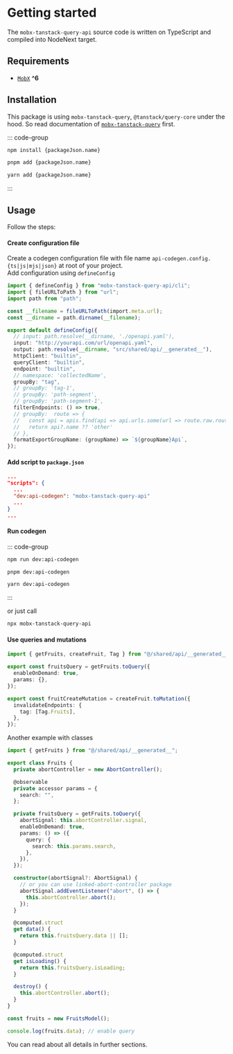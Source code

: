 # Getting started  

The `mobx-tanstack-query-api` source code is written on TypeScript and compiled into NodeNext target.   

## Requirements  

- [`MobX`](https://mobx.js.org) **^6**  

## Installation   

This package is using `mobx-tanstack-query`, `@tanstack/query-core` under the hood. So read documentation of [`mobx-tanstack-query`](https://github.com/js2me/mobx-tanstack-query) first.  

::: code-group

```bash [npm]
npm install {packageJson.name}
```

```bash [pnpm]
pnpm add {packageJson.name}
```

```bash [yarn]
yarn add {packageJson.name}
```

:::

## Usage   

Follow the steps:   

#### Create configuration file   

Create a codegen configuration file with file name `api-codegen.config.{ts|js|mjs|json}` at root of your project.  
Add configuration using `defineConfig`  


```ts
import { defineConfig } from "mobx-tanstack-query-api/cli";
import { fileURLToPath } from "url";
import path from "path";

const __filename = fileURLToPath(import.meta.url);
const __dirname = path.dirname(__filename);

export default defineConfig({
  // input: path.resolve(__dirname, './openapi.yaml'),
  input: "http://yourapi.com/url/openapi.yaml",
  output: path.resolve(__dirname, "src/shared/api/__generated__"),
  httpClient: "builtin",
  queryClient: "builtin",
  endpoint: "builtin",
  // namespace: 'collectedName',
  groupBy: "tag",
  // groupBy: 'tag-1',
  // groupBy: 'path-segment',
  // groupBy: 'path-segment-1',
  filterEndpoints: () => true,
  // groupBy:  route => {
  //   const api = apis.find(api => api.urls.some(url => route.raw.route.startsWith(url)))
  //   return api?.name ?? 'other'
  // },
  formatExportGroupName: (groupName) => `${groupName}Api`,
});
```

#### Add script to `package.json`

```json
...
"scripts": {
  ...
  "dev:api-codegen": "mobx-tanstack-query-api"
  ...
}
...
```   

#### Run codegen   


::: code-group

```bash [npm]
npm run dev:api-codegen
```

```bash [pnpm]
pnpm dev:api-codegen
```

```bash [yarn]
yarn dev:api-codegen
```

:::

or just call   

```bash  
npx mobx-tanstack-query-api
```

#### Use queries and mutations

```ts
import { getFruits, createFruit, Tag } from "@/shared/api/__generated__";

export const fruitsQuery = getFruits.toQuery({
  enableOnDemand: true,
  params: {},
});

export const fruitCreateMutation = createFruit.toMutation({
  invalidateEndpoints: {
    tag: [Tag.Fruits],
  },
});
```

Another example with classes

```ts
import { getFruits } from "@/shared/api/__generated__";

export class Fruits {
  private abortController = new AbortController();

  @observable
  private accessor params = {
    search: "",
  };

  private fruitsQuery = getFruits.toQuery({
    abortSignal: this.abortController.signal,
    enableOnDemand: true,
    params: () => ({
      query: {
        search: this.params.search,
      },
    }),
  });

  constructor(abortSignal?: AbortSignal) {
    // or you can use linked-abort-controller package
    abortSignal.addEventListener("abort", () => {
      this.abortController.abort();
    });
  }

  @computed.struct
  get data() {
    return this.fruitsQuery.data || [];
  }

  @computed.struct
  get isLoading() {
    return this.fruitsQuery.isLoading;
  }

  destroy() {
    this.abortController.abort();
  }
}

const fruits = new FruitsModel();

console.log(fruits.data); // enable query
```

You can read about all details in further sections.   